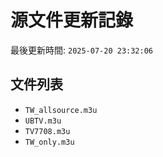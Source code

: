 # 源文件更新記錄

最後更新時間: `2025-07-20 23:32:06`

## 文件列表
- `TW_allsource.m3u`
- `UBTV.m3u`
- `TV7708.m3u`
- `TW_only.m3u`
